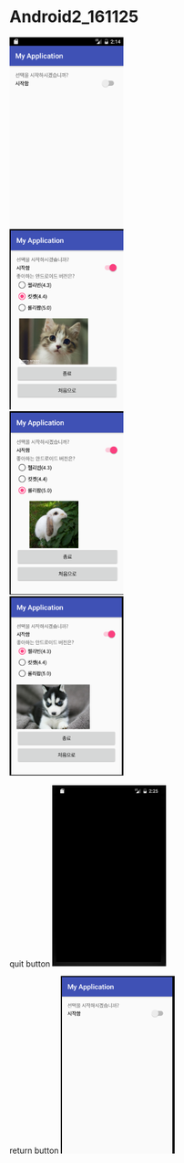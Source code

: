 # Android2_161125

<img src='https://github.com/kchs942/Android2_161125/blob/master/app/pics/Screenshot_1480040136.png?raw=true' width="200"><br>
<img src='https://github.com/kchs942/Android2_161125/blob/master/app/pics/213213.PNG?raw=true' width="200"><br>
<img src='https://github.com/kchs942/Android2_161125/blob/master/app/pics/adasdasda.PNG?raw=true' width="200"><br>
<img src='https://github.com/kchs942/Android2_161125/blob/master/app/pics/%EC%BA%A1%EC%B2%98.PNG?raw=true' width="200"><br>

quit button 
<img src='https://github.com/kchs942/Android2_161125/blob/master/app/pics/%EC%A2%85%EB%A3%8C.PNG?raw=true' width="200"><br>

return button
<img src='https://github.com/kchs942/Android2_161125/blob/master/app/pics/asasdsad.PNG?raw=true' width="200"><br>
